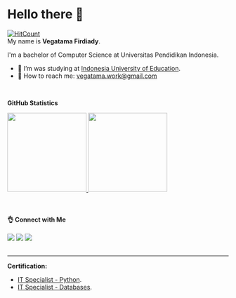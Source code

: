 # Hello there 👋
[![HitCount](https://views.whatilearened.today/views/github/vegatama/creative-profile-readme.svg)](https://github.com/iqbalzain99/creative-profile-readme) \
My name is **Vegatama Firdiady**.  

I'm a bachelor of Computer Science at Universitas Pendidikan Indonesia.  
- 🔭 I’m was studying at [Indonesia University of Education](https://www.upi.edu/).
- 👯 How to reach me: vegatama.work@gmail.com

<br />

**GitHub Statistics**
<p align="left">
<a href="https://github.com/vegatama">
  <img height="180em" src="https://github-readme-stats-eight-theta.vercel.app/api?username=vegatama&show_icons=true&theme=algolia&include_all_commits=true&count_private=true"/>
  <img height="180em" src="https://github-readme-stats-eight-theta.vercel.app/api/top-langs/?username=vegatama&layout=compact&langs_count=8&theme=algolia"/>
</a>
</p>


<br />

#### 👌 Connect with Me
<a href = "https://www.linkedin.com/in/vegatama-firdiady/"><img src="https://img.icons8.com/fluent/48/000000/linkedin.png"/></a>
<a href = "https://www.instagram.com/vega_tama/"><img src="https://img.icons8.com/fluent/48/000000/instagram-new.png"/></a>
<a href = "https://github.com/vegatama/"><img src="https://img.icons8.com/fluent/48/000000/github.png"/></a>
<br />
<br />

---
**Certification:**
- [IT Specialist - Python](https://github.com/vegatama/vegatama/blob/main/Python.pdf).
- [IT Specialist - Databases](https://github.com/vegatama/vegatama/blob/main/Databases.pdf).


<!--
**vegatama/vegatama** is a ✨ _special_ ✨ repository because its `README.md` (this file) appears on your GitHub profile.

Here are some ideas to get you started:

- 🔭 I’m currently working on ...
- 🌱 I’m currently learning ...
- 👯 I’m looking to collaborate on ...
- 🤔 I’m looking for help with ...
- 💬 Ask me about ...
- 📫 How to reach me: ...
- 😄 Pronouns: ...
- ⚡ Fun fact: ...
-->
